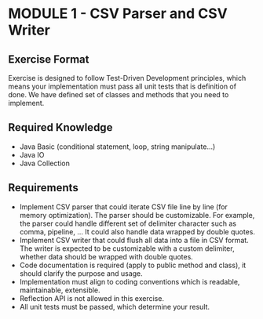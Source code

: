 # MODULE 1 - CSV Parser and CSV Writer

## Exercise Format
Exercise is designed to follow Test-Driven Development principles, which means your implementation
must pass all unit tests that is definition of done. We have defined set of classes and methods that
you need to implement.

## Required Knowledge
- Java Basic (conditional statement, loop, string manipulate...) 
- Java IO
- Java Collection

## Requirements
- Implement CSV parser that could iterate CSV file line by line (for memory optimization). 
  The parser should be customizable. For example, the parser could handle different set of
  delimiter character such as comma, pipeline, ... It could also handle data wrapped by 
  double quotes.
- Implement CSV writer that could flush all data into a file in CSV format. The writer is
  expected to be customizable with a custom delimiter, whether data should be wrapped with
  double quotes.
- Code documentation is required (apply to public method and class), it should clarify the
  purpose and usage.
- Implementation must align to coding conventions which is readable, maintainable, extensible.
- Reflection API is not allowed in this exercise.
- All unit tests must be passed, which determine your result.